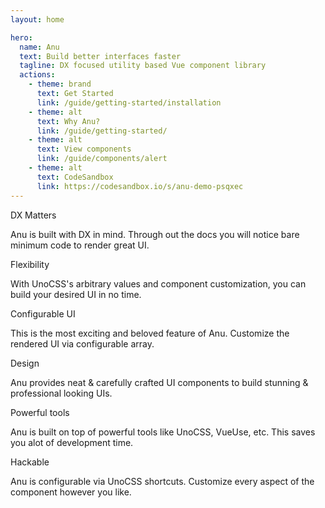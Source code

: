 ```yaml
---
layout: home

hero:
  name: Anu
  text: Build better interfaces faster
  tagline: DX focused utility based Vue component library
  actions:
    - theme: brand
      text: Get Started
      link: /guide/getting-started/installation
    - theme: alt
      text: Why Anu?
      link: /guide/getting-started/
    - theme: alt
      text: View components
      link: /guide/components/alert
    - theme: alt
      text: CodeSandbox
      link: https://codesandbox.io/s/anu-demo-psqxec
---
```


<div class="px-16">
<div class="grid-row sm:gap-y-12 gap-y-16 gap-x-8 md:grid-cols-3 sm:grid-cols-2 sm:(justify-start text-left) justify-center text-center max-w-[1152px] all-max-w-[300px] container mx-auto my-36">
  <!-- DX -->
  <div>
    <div class="i-fluent-emoji-crown text-primary text-3xl inline-flex shrink-0 p-2"></div>
    <p class="text-high-emphasis font-semibold text-xl">DX Matters</p>
    <span class="text-sm">Anu is built with DX in mind. Through out the docs you will notice bare minimum code to render great UI.</span>
  </div>

  <!-- Flexibility -->
  <div>
    <div class="i-fluent-emoji-four-leaf-clover text-primary text-3xl inline-flex shrink-0 p-2"></div>
    <p class="text-high-emphasis font-semibold text-xl">Flexibility</p>
    <span class="text-sm">With UnoCSS's arbitrary values and component customization, you can build your desired UI in no time.</span>
  </div>

  <!-- Configurable -->
  <div>
    <div class="i-fluent-emoji-sparkles text-primary text-3xl inline-flex shrink-0 p-2"></div>
    <p class="text-high-emphasis font-semibold text-xl">Configurable UI</p>
    <span class="text-sm">This is the most exciting and beloved feature of Anu. Customize the rendered UI via configurable array.</span>
  </div>

  <!-- Design -->
  <div>
    <div class="i-fluent-emoji-rainbow text-primary text-3xl inline-flex shrink-0 p-2"></div>
    <p class="text-high-emphasis font-semibold text-xl">Design</p>
    <span class="text-sm">Anu provides neat & carefully crafted UI components to build stunning & professional looking UIs.</span>
  </div>

  <!-- Powerful tools -->
  <div>
    <div class="i-fluent-emoji-high-voltage text-primary text-3xl inline-flex shrink-0 p-2"></div>
    <p class="text-high-emphasis font-semibold text-xl">Powerful tools</p>
    <span class="text-sm">Anu is built on top of powerful tools like UnoCSS, VueUse, etc. This saves you alot of development time.</span>
  </div>

  <!-- Hackable -->
  <div>
    <div class="i-fluent-emoji-alembic text-primary text-3xl inline-flex shrink-0 p-2"></div>
    <p class="text-high-emphasis font-semibold text-xl">Hackable</p>
    <span class="text-sm">Anu is configurable via UnoCSS shortcuts. Customize every aspect of the component however you like.</span>
  </div>
</div>
</div>
